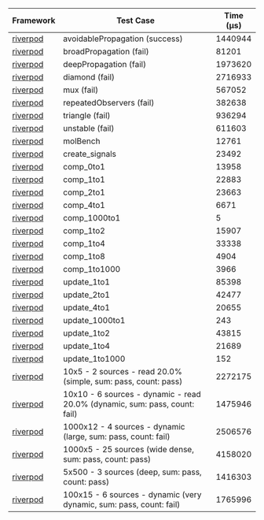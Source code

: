 | Framework | Test Case | Time (μs) |
| --- | --- | --- |
| [riverpod](https://github.com/rrousselGit/riverpod) | avoidablePropagation (success) | 1440944 |
| [riverpod](https://github.com/rrousselGit/riverpod) | broadPropagation (fail) | 81201 |
| [riverpod](https://github.com/rrousselGit/riverpod) | deepPropagation (fail) | 1973620 |
| [riverpod](https://github.com/rrousselGit/riverpod) | diamond (fail) | 2716933 |
| [riverpod](https://github.com/rrousselGit/riverpod) | mux (fail) | 567052 |
| [riverpod](https://github.com/rrousselGit/riverpod) | repeatedObservers (fail) | 382638 |
| [riverpod](https://github.com/rrousselGit/riverpod) | triangle (fail) | 936294 |
| [riverpod](https://github.com/rrousselGit/riverpod) | unstable (fail) | 611603 |
| [riverpod](https://github.com/rrousselGit/riverpod) | molBench | 12761 |
| [riverpod](https://github.com/rrousselGit/riverpod) | create_signals | 23492 |
| [riverpod](https://github.com/rrousselGit/riverpod) | comp_0to1 | 13958 |
| [riverpod](https://github.com/rrousselGit/riverpod) | comp_1to1 | 22883 |
| [riverpod](https://github.com/rrousselGit/riverpod) | comp_2to1 | 23663 |
| [riverpod](https://github.com/rrousselGit/riverpod) | comp_4to1 | 6671 |
| [riverpod](https://github.com/rrousselGit/riverpod) | comp_1000to1 | 5 |
| [riverpod](https://github.com/rrousselGit/riverpod) | comp_1to2 | 15907 |
| [riverpod](https://github.com/rrousselGit/riverpod) | comp_1to4 | 33338 |
| [riverpod](https://github.com/rrousselGit/riverpod) | comp_1to8 | 4904 |
| [riverpod](https://github.com/rrousselGit/riverpod) | comp_1to1000 | 3966 |
| [riverpod](https://github.com/rrousselGit/riverpod) | update_1to1 | 85398 |
| [riverpod](https://github.com/rrousselGit/riverpod) | update_2to1 | 42477 |
| [riverpod](https://github.com/rrousselGit/riverpod) | update_4to1 | 20655 |
| [riverpod](https://github.com/rrousselGit/riverpod) | update_1000to1 | 243 |
| [riverpod](https://github.com/rrousselGit/riverpod) | update_1to2 | 43815 |
| [riverpod](https://github.com/rrousselGit/riverpod) | update_1to4 | 21689 |
| [riverpod](https://github.com/rrousselGit/riverpod) | update_1to1000 | 152 |
| [riverpod](https://github.com/rrousselGit/riverpod) | 10x5 - 2 sources - read 20.0% (simple, sum: pass, count: pass) | 2272175 |
| [riverpod](https://github.com/rrousselGit/riverpod) | 10x10 - 6 sources - dynamic - read 20.0% (dynamic, sum: pass, count: fail) | 1475946 |
| [riverpod](https://github.com/rrousselGit/riverpod) | 1000x12 - 4 sources - dynamic (large, sum: pass, count: fail) | 2506576 |
| [riverpod](https://github.com/rrousselGit/riverpod) | 1000x5 - 25 sources (wide dense, sum: pass, count: pass) | 4158020 |
| [riverpod](https://github.com/rrousselGit/riverpod) | 5x500 - 3 sources (deep, sum: pass, count: pass) | 1416303 |
| [riverpod](https://github.com/rrousselGit/riverpod) | 100x15 - 6 sources - dynamic (very dynamic, sum: pass, count: fail) | 1765996 |
